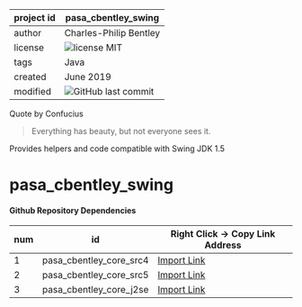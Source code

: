 project id | pasa_cbentley_swing
------------ | -------------
author | Charles-Philip Bentley
license | ![license MIT](https://img.shields.io/badge/license-MIT-yellowgreen.svg?style=plastic)
tags | Java
created | June 2019
modified | ![GitHub last commit](https://img.shields.io/github/last-commit/cpbentley/pasa_cbentley_swing.svg?style=plastic)

Quote by Confucius
> Everything has beauty, but not everyone sees it.


Provides helpers and code compatible with Swing JDK 1.5

# pasa_cbentley_swing


#### Github Repository Dependencies

num | id | Right Click -> Copy Link Address
----| -- | -------------
1 | pasa_cbentley_core_src4 | [Import Link](https://github.com/cpbentley/pasa_cbentley_core_src4)
2 | pasa_cbentley_core_src5 | [Import Link](https://github.com/cpbentley/pasa_cbentley_core_src5)
3 | pasa_cbentley_core_j2se | [Import Link](https://github.com/cpbentley/pasa_cbentley_core_j2se)